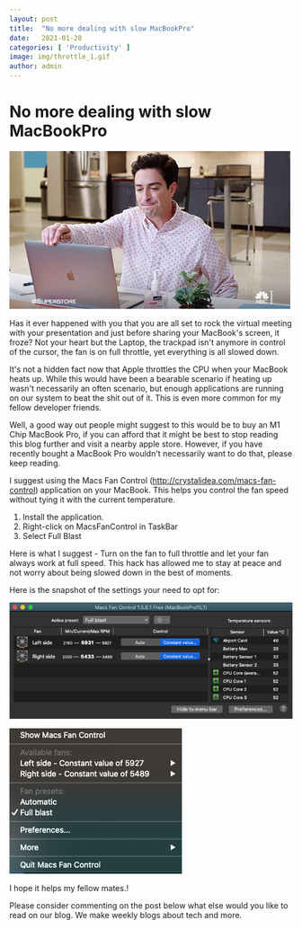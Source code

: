```yaml
---
layout:	post
title:	"No more dealing with slow MacBookPro"
date:	2021-01-28
categories: [ 'Productivity' ]
image: img/throttle_1.gif
author: admin
---
```


# No more dealing with slow MacBookPro

![](/img/throttle_1.gif)

Has it ever happened with you that you are all set to rock the virtual meeting with your presentation and just before sharing your MacBook's screen, it froze? Not your heart but the Laptop, the trackpad isn't anymore in control of the cursor, the fan is on full throttle, yet everything is all slowed down.

It's not a hidden fact now that Apple throttles the CPU when your MacBook heats up. While this would have been a bearable scenario if heating up wasn't necessarily an often scenario, but enough applications are running on our system to beat the shit out of it. This is even more common for my fellow developer friends.

Well, a good way out people might suggest to this would be to buy an M1 Chip MacBook Pro, if you can afford that it might be best to stop reading this blog further and visit a nearby apple store. However, if you have recently bought a MacBook Pro wouldn't necessarily want to do that, please keep reading.

I suggest using the Macs Fan Control (http://crystalidea.com/macs-fan-control) application on your MacBook. This helps you control the fan speed without tying it with the current temperature.

1. Install the application.
2. Right-click on MacsFanControl in TaskBar
3. Select Full Blast

Here is what I suggest - Turn on the fan to full throttle and let your fan always work at full speed. This hack has allowed me to stay at peace and not worry about being slowed down in the best of moments.

Here is the snapshot of the settings your need to opt for:

![](/img/throttle_2.png)

![](/img/throttle_3.png)

I hope it helps my fellow mates.!

Please consider commenting on the post below what else would you like to read on our blog. 
We make weekly blogs about tech and more.